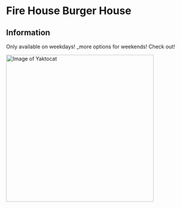 
# Fire House Burger House 
## Information
Only available on weekdays!
_more options for weekends! Check out!





<img alt="Image of Yaktocat" src=https://octodex.github.com/images/yaktocat.png width=400>

